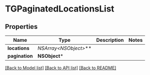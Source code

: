 # TGPaginatedLocationsList

## Properties
Name | Type | Description | Notes
------------ | ------------- | ------------- | -------------
**locations** | **NSArray&lt;NSObject*&gt;*** |  | 
**pagination** | **NSObject*** |  | 

[[Back to Model list]](../README.md#documentation-for-models) [[Back to API list]](../README.md#documentation-for-api-endpoints) [[Back to README]](../README.md)


